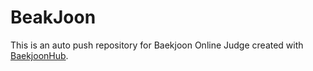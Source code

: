 # BeakJoon
This is an auto push repository for Baekjoon Online Judge created with [BaekjoonHub](https://github.com/BaekjoonHub/BaekjoonHub).
